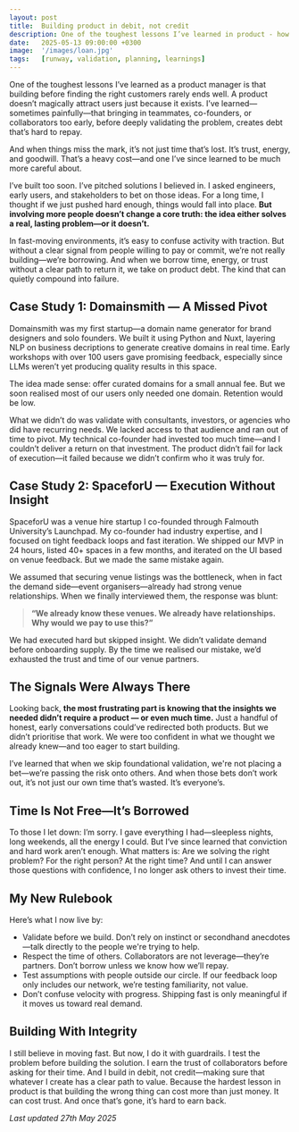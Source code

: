 ```yaml
---
layout: post
title:  Building product in debit, not credit
description: One of the toughest lessons I’ve learned in product - how involving others before truly validating the problem leads to bad debt.
date:   2025-05-13 09:00:00 +0300
image:  '/images/loan.jpg'
tags:   [runway, validation, planning, learnings]
---
```


One of the toughest lessons I’ve learned as a product manager is that building before finding the right customers rarely ends well. A product doesn’t magically attract users just because it exists. I’ve learned—sometimes painfully—that bringing in teammates, co-founders, or collaborators too early, before deeply validating the problem, creates debt that’s hard to repay.

And when things miss the mark, it’s not just time that’s lost. It’s trust, energy, and goodwill. That’s a heavy cost—and one I’ve since learned to be much more careful about.

I’ve built too soon. I’ve pitched solutions I believed in. I asked engineers, early users, and stakeholders to bet on those ideas. For a long time, I thought if we just pushed hard enough, things would fall into place. **But involving more people doesn’t change a core truth: the idea either solves a real, lasting problem—or it doesn’t.**

In fast-moving environments, it’s easy to confuse activity with traction. But without a clear signal from people willing to pay or commit, we’re not really building—we’re borrowing. And when we borrow time, energy, or trust without a clear path to return it, we take on product debt. The kind that can quietly compound into failure.

## Case Study 1: Domainsmith — A Missed Pivot

Domainsmith was my first startup—a domain name generator for brand designers and solo founders. We built it using Python and Nuxt, layering NLP on business decriptions to generate creative domains in real time. Early workshops with over 100 users gave promising feedback, especially since LLMs weren’t yet producing quality results in this space.

The idea made sense: offer curated domains for a small annual fee. But we soon realised most of our users only needed one domain. Retention would be low.

What we didn’t do was validate with consultants, investors, or agencies who did have recurring needs. We lacked access to that audience and ran out of time to pivot. My technical co-founder had invested too much time—and I couldn’t deliver a return on that investment. The product didn’t fail for lack of execution—it failed because we didn’t confirm who it was truly for.

## Case Study 2: SpaceforU — Execution Without Insight

SpaceforU was a venue hire startup I co-founded through Falmouth University’s Launchpad. My co-founder had industry expertise, and I focused on tight feedback loops and fast iteration. We shipped our MVP in 24 hours, listed 40+ spaces in a few months, and iterated on the UI based on venue feedback. But we made the same mistake again.

We assumed that securing venue listings was the bottleneck, when in fact the demand side—event organisers—already had strong venue relationships. When we finally interviewed them, the response was blunt:

>**“We already know these venues. We already have relationships. Why would we pay to use this?”**

We had executed hard but skipped insight. We didn’t validate demand before onboarding supply. By the time we realised our mistake, we’d exhausted the trust and time of our venue partners.

## The Signals Were Always There

Looking back, **the most frustrating part is knowing that the insights we needed didn’t require a product — or even much time.** Just a handful of honest, early conversations could’ve redirected both products. But we didn’t prioritise that work. We were too confident in what we thought we already knew—and too eager to start building.

I’ve learned that when we skip foundational validation, we're not placing a bet—we’re passing the risk onto others. And when those bets don’t work out, it’s not just our own time that’s wasted. It’s everyone’s.

## Time Is Not Free—It’s Borrowed

To those I let down: I’m sorry. I gave everything I had—sleepless nights, long weekends, all the energy I could. But I’ve since learned that conviction and hard work aren’t enough. What matters is: Are we solving the right problem? For the right person? At the right time? And until I can answer those questions with confidence, I no longer ask others to invest their time.

## My New Rulebook

Here’s what I now live by:

- Validate before we build. Don’t rely on instinct or secondhand anecdotes—talk directly to the people we're trying to help.
- Respect the time of others. Collaborators are not leverage—they’re partners. Don’t borrow unless we know how we’ll repay.
- Test assumptions with people outside our circle. If our feedback loop only includes our network, we’re testing familiarity, not value.
- Don’t confuse velocity with progress. Shipping fast is only meaningful if it moves us toward real demand.

## Building With Integrity

I still believe in moving fast. But now, I do it with guardrails. I test the problem before building the solution. I earn the trust of collaborators before asking for their time. And I build in debit, not credit—making sure that whatever I create has a clear path to value. Because the hardest lesson in product is that building the wrong thing can cost more than just money. It can cost trust. And once that’s gone, it’s hard to earn back.

*Last updated 27th May 2025*
